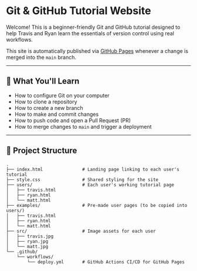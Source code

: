 # Git & GitHub Tutorial Website

Welcome! This is a beginner-friendly Git and GitHub tutorial designed to help Travis and Ryan learn the essentials of version control using real workflows.

This site is automatically published via [GitHub Pages](https://pages.github.com) whenever a change is merged into the `main` branch.

---

## 🔧 What You'll Learn

- How to configure Git on your computer
- How to clone a repository
- How to create a new branch
- How to make and commit changes
- How to push code and open a Pull Request (PR)
- How to merge changes to `main` and trigger a deployment

---

## 📁 Project Structure

```plaintext
.
├── index.html               # Landing page linking to each user's tutorial
├── style.css                # Shared styling for the site
├── users/                   # Each user's working tutorial page
│   ├── travis.html
│   ├── ryan.html
│   └── matt.html
├── examples/                # Pre-made user pages (to be copied into users/)
│   ├── travis.html
│   ├── ryan.html
│   └── matt.html
├── src/                     # Image assets for each user
│   ├── travis.jpg
│   ├── ryan.jpg
│   └── matt.jpg
└── .github/
    └── workflows/
        └── deploy.yml       # GitHub Actions CI/CD for GitHub Pages
